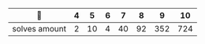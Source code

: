 |   👸    | 4 |  5 | 6 |  7 |  8 |  9  |  10 |
|:------:|:-:|:--:|:-:|:--:|:--:|:---:|:---:|
| solves amount | 2 | 10 | 4 | 40 | 92 | 352 | 724 